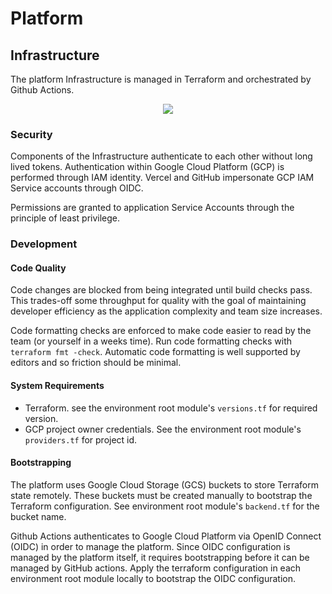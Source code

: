 # Platform

## Infrastructure
The platform Infrastructure is managed in Terraform and orchestrated by Github Actions.

<p align="center"><img src="https://github.com/user-attachments/assets/fa643b25-1c6c-4dea-b313-45eae8a1d3f3" /></p>

### Security
Components of the Infrastructure authenticate to each other without long lived tokens. Authentication within Google Cloud Platform (GCP) is performed through IAM identity. Vercel and GitHub impersonate GCP IAM Service accounts through OIDC.

Permissions are granted to application Service Accounts through the principle of least privilege.

### Development

#### Code Quality
Code changes are blocked from being integrated until build checks pass. This trades-off some throughput for quality with the goal of maintaining developer efficiency as the application complexity and team size increases.

Code formatting checks are enforced to make code easier to read by the team (or yourself in a weeks time). Run code formatting checks with `terraform fmt -check`. Automatic code formatting is well supported by editors and so friction should be minimal.

#### System Requirements
* Terraform. see the environment root module's `versions.tf` for required version.
* GCP project owner credentials. See the environment root module's `providers.tf` for project id.

#### Bootstrapping
The platform uses Google Cloud Storage (GCS) buckets to store Terraform state remotely. These buckets must be created manually to bootstrap the Terraform configuration. See environment root module's `backend.tf` for the bucket name.

Github Actions authenticates to Google Cloud Platform via OpenID Connect (OIDC) in order to manage the platform. Since OIDC configuration is managed by the platform itself, it requires bootstrapping before it can be managed by GitHub actions. Apply the terraform configuration in each environment root module locally to bootstrap the OIDC configuration.
